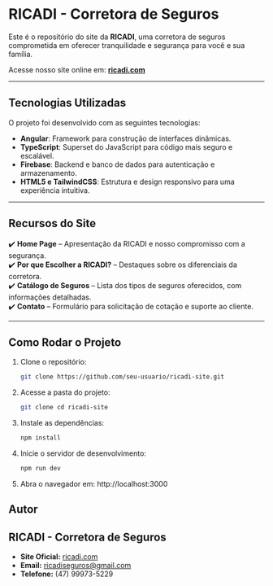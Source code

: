 # RICADI - Corretora de Seguros

Este é o repositório do site da **RICADI**, uma corretora de seguros comprometida em oferecer tranquilidade e segurança para você e sua família.

Acesse nosso site online em: **[ricadi.com](https://ricadi.vercel.app/)**

---

## Tecnologias Utilizadas

O projeto foi desenvolvido com as seguintes tecnologias:

- **Angular**: Framework para construção de interfaces dinâmicas.
- **TypeScript**: Superset do JavaScript para código mais seguro e escalável.
- **Firebase**: Backend e banco de dados para autenticação e armazenamento.
- **HTML5 e TailwindCSS**: Estrutura e design responsivo para uma experiência intuitiva.

---

## Recursos do Site

✔️ **Home Page** – Apresentação da RICADI e nosso compromisso com a segurança.  
✔️ **Por que Escolher a RICADI?** – Destaques sobre os diferenciais da corretora.  
✔️ **Catálogo de Seguros** – Lista dos tipos de seguros oferecidos, com informações detalhadas.  
✔️ **Contato** – Formulário para solicitação de cotação e suporte ao cliente.

---

## Como Rodar o Projeto

1. Clone o repositório:

   ```bash
   git clone https://github.com/seu-usuario/ricadi-site.git
   ```

2. Acesse a pasta do projeto:

   ```bash
   git clone cd ricadi-site
   ```

3. Instale as dependências:

   ```bash
   npm install
   ```

4. Inicie o servidor de desenvolvimento:

   ```bash
   npm run dev
   ```

5. Abra o navegador em: http://localhost:3000

## Autor

## RICADI - Corretora de Seguros

- **Site Oficial:** [ricadi.com](https://ricadi.vercel.app/)
- **Email:** ricadiseguros@gmail.com
- **Telefone:** (47) 99973-5229
